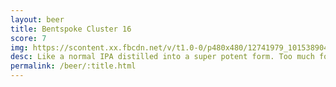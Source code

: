 ```yaml
---
layout: beer
title: Bentspoke Cluster 16
score: 7
img: https://scontent.xx.fbcdn.net/v/t1.0-0/p480x480/12741979_10153890413793745_6934869662046573410_n.jpg?oh=85523b96edd510218a766d6da668c051&oe=58C0508E
desc: Like a normal IPA distilled into a super potent form. Too much for me right now but I should retry
permalink: /beer/:title.html
---
```

